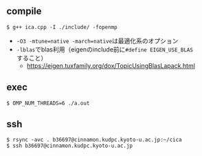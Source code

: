 ## compile

```
$ g++ ica.cpp -I ./include/ -fopenmp  
```
- `-O3 -mtune=native -march=native`は最適化系のオプション
- `-lblas`でblas利用（eigenのinclude前に`#define EIGEN_USE_BLAS`すること）
  - https://eigen.tuxfamily.org/dox/TopicUsingBlasLapack.html

## exec

```
$ OMP_NUM_THREADS=6 ./a.out
```

## ssh

```
$ rsync -avc . b36697@cinnamon.kudpc.kyoto-u.ac.jp:~/cica
$ ssh b36697@cinnamon.kudpc.kyoto-u.ac.jp
```